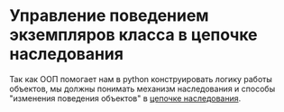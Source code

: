 # Управление поведением экземпляров класса в цепочке наследования

Так как ООП помогает нам в python конструировать логику работы объектов, мы должны понимать механизм наследования и способы "изменения поведения объектов" в [цепочке наследования](https://www.codeflow.site/ru/article/understanding-class-inheritance-in-python-3).